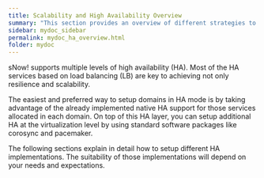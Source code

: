 ```yaml
---
title: Scalability and High Availability Overview
summary: "This section provides an overview of different strategies to achieve scalability and high availability"
sidebar: mydoc_sidebar
permalink: mydoc_ha_overview.html
folder: mydoc
---
```


sNow! supports multiple levels of high availability (HA). Most of the HA services based on load balancing (LB) are key to achieving not only resilience and scalability.

The easiest and preferred way to setup domains in HA mode is by taking advantage of the already implemented native HA support for those services allocated in each domain. On top of this HA layer, you can setup additional HA at the virtualization level by using standard software packages like corosync and pacemaker.

The following sections explain in detail how to setup different HA implementations. The suitability of those implementations will depend on your needs and expectations.
